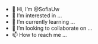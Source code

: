 - 👋 Hi, I’m @SofiaUw
- 👀 I’m interested in ...
- 🌱 I’m currently learning ...
- 💞️ I’m looking to collaborate on ...
- 📫 How to reach me ...

<!---
SofiaUw/SofiaUw is a ✨ special ✨ repository because its `README.md` (this file) appears on your GitHub profile.
You can click the Preview link to take a look at your changes.
--->
